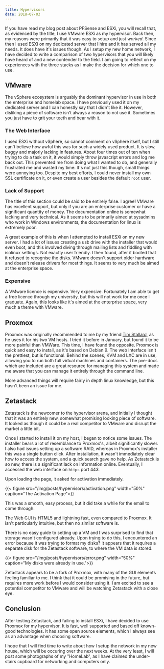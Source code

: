 ```yaml
---
title: Hypervisors
date: 2018-07-03
---
```


If you have read my blog post about PFSense and ESXi, you will recall that, as evidenced by the title, I use VMware ESXi as my hypervisor. Back then, my reasons were primarily that it was easy to setup and just *worked*. Since then I used ESXi on my dedicated server that I hire and it has served all my needs. It does have it's issues though. As I setup my new home network, I have decided to write a comparison of two hypervisors that you will likely have heard of and a new contender to the field. I am going to reflect on my experiences with the three stacks as I make the decision for which one to use.

## VMware

The vSphere ecosystem is arguably the dominant hypervisor in use in both the enterprise and homelab space. I have previously used it on my dedicated server and I can honestly say that I didn't like it. However, disliking a piece of software isn't always a reason to not use it. Sometimes you just have to grit your teeth and bear with it.

### The Web Interface

I used ESXi without vSphere, so cannot comment on vSphere itself, but I still can't believe how awful this was for such a widely used product. It is slow, buggy and majorly lacking in features. About four times out of ten when trying to do a task on it, it would simply throw javascript errors and log me back out. This prevented me from doing what I wanted to do, and generally frustrated me and wasted my time. It's not just this though, small things were annoying too. Despite my best efforts, I could never install my own SSL certificate on it, or even create a user besides the default `root` user.

### Lack of Support

The title of this section could be said to be entirely false. I agree! VMware has excellent support, but only if you are an enterprise customer or have a significant quantity of money. The documentation online is somewhat lacking and very technical. As it seems to be primarily aimed at sysadmins who work in Windows environments, the documentation for linux is extremely poor.

A great example of this is when I attempted to install ESXi on my new server. I had a lot of issues creating a usb drive with the installer that would even boot, and this involved diving through mailing lists and fiddling with isolinux settings. Not exactly user friendly. I then found, after it booted that it refused to recognise the disks. VMware doesn't support older hardware and doesn't release drivers for most things. It seems to very much be aimed at the enterprise space.

### Expensive

A VMware licence is expensive. Very expensive. Fortunately I am able to get a free licence through my university, but this will not work for me once I graduate. Again, this looks like it's aimed at the enterprise space, very much a theme with VMware.

## Proxmox

Proxmox was originally recommended to me by my friend [Tim Stallard](https://timstallard.me.uk), as he uses it for his two VM hosts. I tried it before in January, but found it to be more painful than VMWare. This time, I have found the opposite. Proxmox is quick and easy to install, as it's based on Debian 9. The web interface isn't the prettiest, but is functional. Behind the scenes, KVM and LXC are in use, allowing you to run both full virtual machines and containers. The pve-docs which are included are a great resource for managing this system and made me aware that you can manage it entirely through the command line.

More advanced things will require fairly in depth linux knowledge, but this hasn't been an issue for me.

## Zetastack

Zetastack is the newcomer to the hypervisor arena, and initially I thought that it was an entirely new, somewhat promising looking piece of software. It looked as though it could be a real competitor to VMware and disrupt the market a little bit.

Once I started to install it on my host, I began to notice some issues. The installer bears a lot of resemblance to Proxmox's, albeit significantly slower. I also had issues setting up a software RAID, whereas in Proxmox's installer this was a single button click. After installation, it wasn't immediately clear how to access the system, and a quick search gave no help. As Zetastack is so new, there is a significant lack on information online. Eventually, I accessed the web interface on `https` port 443.

Upon loading the page, it asked for activation immediately.

{{< figure src="/img/posts/hypervisors/activation.png" width="50%" caption="The Activation Page">}}

This was a smooth, easy process, but it did take a while for the email to come through.

The Web GUI is HTML5 and lightning fast, even compared to Proxmox. It isn't particularly intuitive, but then no similar software is.

There is no easy guide to setting up a VM and I was surprised to find that storage wasn't configured already. Upon trying to do this, I encountered an error because it was trying to format my disks? It appears that it requires a separate disk for the Zetastack software, to where the VM data is stored.

{{< figure src="/img/posts/hypervisors/error.png" width="50%" caption="My disks were already in use.">}}

Zetastack appears to be a fork of Proxmox, with many of the GUI elements feeling familiar to me. I think that it could be promising in the future, but requires more work before I would consider using it. I am excited to see a potential competitor to VMware and will be watching Zetastack with a close eye.

## Conclusion

After testing Zetastack, and failing to install ESXi, I have decided to use Proxmox for my hypervisor. It is fast, well supported and based off known-good technologies. It has some open source elements, which I always see as an advantage when choosing software.

I hope that I will find time to write about how I setup the network in my new house, which will be occuring over the next weeks. At the very least, I will post some photographs of my "HomeLab", as I have claimed the under-stairs cupboard for networking and computers only.
